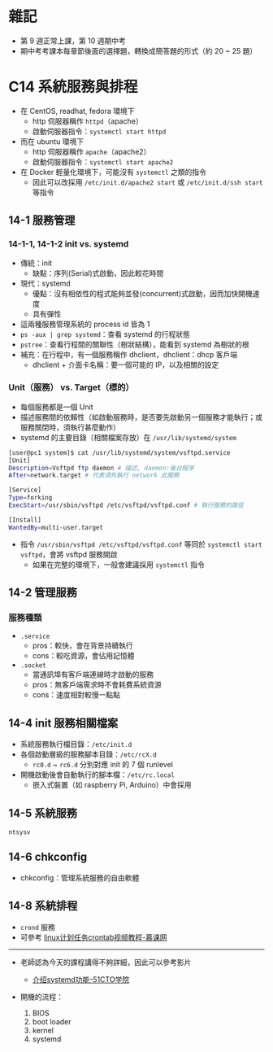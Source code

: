 # 雜記
* 第 9 週正常上課，第 10 週期中考
* 期中考考課本每章節後面的選擇題，轉換成簡答題的形式（約 20 ~ 25 題）

# C14 系統服務與排程
* 在 CentOS, readhat, fedora 環境下
    * http 伺服器稱作 `httpd`（apache）
    * 啟動伺服器指令：`systemctl start httpd`
* 而在 ubuntu 環境下
    * http 伺服器稱作 `apache`（apache2）
    * 啟動伺服器指令：`systemctl start apache2`
* 在 Docker 輕量化環境下，可能沒有 `systemctl` 之類的指令
    * 因此可以改採用 `/etc/init.d/apache2 start` 或 `/etc/init.d/ssh start` 等指令

## 14-1 服務管理
### 14-1-1, 14-1-2 init vs. systemd
* 傳統：init
    * 缺點：序列(Serial)式啟動，因此較花時間
* 現代：systemd
    * 優點：沒有相依性的程式能夠並發(concurrent)式啟動，因而加快開機速度
    * 具有彈性
* 這兩種服務管理系統的 process id 皆為 1
* `ps -aux | grep systemd`：查看 systemd 的行程狀態
* `pstree`：查看行程間的關聯性（樹狀結構），能看到 systemd 為樹狀的根
* 補充：在行程中，有一個服務稱作 dhclient，dhclient：dhcp 客戶端
    * dhclient + 介面卡名稱：要一個可能的 IP，以及相關的設定

### Unit（服務） vs. Target（標的）
* 每個服務都是一個 Unit
* 描述服務間的依賴性（如啟動服務時，是否要先啟動另一個服務才能執行；或服務關閉時，須執行甚麼動作）
* systemd 的主要目錄（相關檔案存放）在 `/usr/lib/systemd/system`

```bash
[user@pc1 system]$ cat /usr/lib/systemd/system/vsftpd.service
[Unit]
Description=Vsftpd ftp daemon # 描述, daemon:後台程序
After=network.target # 代表須先執行 network 此服務

[Service]
Type=forking
ExecStart=/usr/sbin/vsftpd /etc/vsftpd/vsftpd.conf # 執行服務的路徑

[Install]
WantedBy=multi-user.target
```

* 指令 `/usr/sbin/vsftpd /etc/vsftpd/vsftpd.conf` 等同於 `systemctl start vsftpd`，會將 vsftpd 服務開啟
    * 如果在完整的環境下，一般會建議採用 `systemctl` 指令

## 14-2 管理服務
### 服務種類
* `.service`
    * pros：較快，會在背景持續執行
    * cons：較吃資源，會佔用記憶體
* `.socket`
    * 當通訊埠有客戶端連線時才啟動的服務
    * pros：無客戶端需求時不會耗費系統資源
    * cons：速度相對較慢一點點

## 14-4 init 服務相關檔案
* 系統服務執行檔目錄：`/etc/init.d`
* 各個啟動層級的服務腳本目錄：`/etc/rcX.d`
    * `rc0.d` ~ `rc6.d` 分別對應 init 的 7 個 runlevel
* 開機啟動後會自動執行的腳本檔：`/etc/rc.local`
    * 嵌入式裝置（如 raspberry Pi, Arduino）中會採用

## 14-5 系統服務
```
ntsysv
```

## 14-6 chkconfig
* chkconfig：管理系統服務的自由軟體

## 14-8 系統排程
* `crond` 服務
* 可參考 [linux计划任务crontab视频教程-慕课网](https://www.imooc.com/learn/216)

---

* 老師認為今天的課程講得不夠詳細，因此可以參考影片
    * [介绍systemd功能-51CTO学院](http://edu.51cto.com/center/course/lesson/index?id=132551)

* 開機的流程：
    1. BIOS
    2. boot loader
    3. kernel
    4. systemd